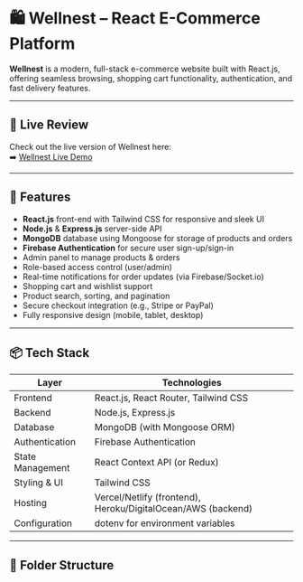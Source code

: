 # 🛍️ Wellnest – React E-Commerce Platform

**Wellnest** is a modern, full-stack e-commerce website built with React.js, offering seamless browsing, shopping cart functionality, authentication, and fast delivery features.

---

## 🔗 Live Review

Check out the live version of Wellnest here:  
➡️ [Wellnest Live Demo](https://wellnestridwan.netlify.app)

---

## 🚀 Features

- **React.js** front-end with Tailwind CSS for responsive and sleek UI  
- **Node.js** & **Express.js** server-side API  
- **MongoDB** database using Mongoose for storage of products and orders  
- **Firebase Authentication** for secure user sign-up/sign-in  
- Admin panel to manage products & orders  
- Role-based access control (user/admin)  
- Real-time notifications for order updates (via Firebase/Socket.io)  
- Shopping cart and wishlist support  
- Product search, sorting, and pagination  
- Secure checkout integration (e.g., Stripe or PayPal)  
- Fully responsive design (mobile, tablet, desktop)

---

## 📦 Tech Stack

| Layer            | Technologies                            |
|------------------|------------------------------------------|
| Frontend         | React.js, React Router, Tailwind CSS     |
| Backend          | Node.js, Express.js                      |
| Database         | MongoDB (with Mongoose ORM)              |
| Authentication   | Firebase Authentication                  |
| State Management | React Context API (or Redux)             |
| Styling & UI     | Tailwind CSS                             |
| Hosting          | Vercel/Netlify (frontend), Heroku/DigitalOcean/AWS (backend) |
| Configuration    | dotenv for environment variables         |

---

## 📁 Folder Structure


